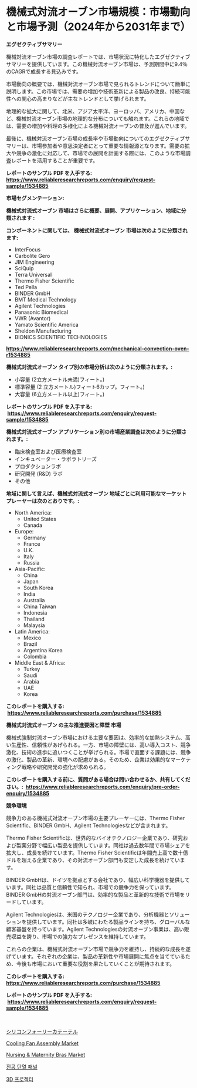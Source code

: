<p><h1>機械式対流オーブン市場規模：市場動向と市場予測（2024年から2031年まで）</h1></p><p><strong>エグゼクティブサマリー</strong></p>
<p><p>機械対流オーブン市場の調査レポートでは、市場状況に特化したエグゼクティブサマリーを提供しています。この機械対流オーブン市場は、予測期間中に9.4％のCAGRで成長する見込みです。</p><p>市場動向の概要では、機械対流オーブン市場で見られるトレンドについて簡単に説明します。この市場では、需要の増加や技術革新による製品の改良、持続可能性への関心の高まりなどが主なトレンドとして挙げられます。</p><p>地理的な拡大に関して、北米、アジア太平洋、ヨーロッパ、アメリカ、中国など、機械対流オーブン市場の地理的な分布についても触れます。これらの地域では、需要の増加や料理の多様化による機械対流オーブンの普及が進んでいます。</p><p>最後に、機械対流オーブン市場の成長率や市場動向についてのエグゼクティブサマリーは、市場参加者や意思決定者にとって重要な情報源となります。需要の拡大や競争の激化に対応して、市場での展開を計画する際には、このような市場調査レポートを活用することが重要です。</p></p>
<p><strong>レポートのサンプル PDF を入手する: <a href="https://www.reliableresearchreports.com/enquiry/request-sample/1534885">https://www.reliableresearchreports.com/enquiry/request-sample/1534885</a></strong></p>
<p><strong>市場セグメンテーション:</strong></p>
<p><strong> 機械式対流式オーブン 市場はさらに概要、展開、アプリケーション、地域に分類されます :</strong></p>
<p><strong>コンポーネントに関しては、 機械式対流式オーブン 市場は次のように分類されます: &nbsp;</strong></p>
<p><ul><li>InterFocus</li><li>Carbolite Gero</li><li>JIM Engineering</li><li>SciQuip</li><li>Terra Universal</li><li>Thermo Fisher Scientific</li><li>Ted Pella</li><li>BINDER GmbH</li><li>BMT Medical Technology</li><li>Agilent Technologies</li><li>Panasonic Biomedical</li><li>VWR (Avantor)</li><li>Yamato Scientific America</li><li>Sheldon Manufacturing</li><li>BIONICS SCIENTIFIC TECHNOLOGIES</li></ul></p>
<p><strong><a href="https://www.reliableresearchreports.com/mechanical-convection-oven-r1534885">https://www.reliableresearchreports.com/mechanical-convection-oven-r1534885</a></strong></p>
<p><strong> 機械式対流式オーブン タイプ別の市場分析は次のように分類されます。:</strong></p>
<p><ul><li>小容量 (2立方メートル未満)フィート。)</li><li>標準容量 (2 立方メートル)フィート6カップ。フィート。)</li><li>大容量 (6立方メートル以上)フィート。)</li></ul></p>
<p><strong>レポートのサンプル PDF を入手する: &nbsp;<a href="https://www.reliableresearchreports.com/enquiry/request-sample/1534885">https://www.reliableresearchreports.com/enquiry/request-sample/1534885</a></strong></p>
<p><strong> 機械式対流式オーブン アプリケーション別の市場産業調査は次のように分類されます。:</strong></p>
<p><ul><li>臨床検査室および医療検査室</li><li>インキュベーター・ラボラトリーズ</li><li>プロダクションラボ</li><li>研究開発 (R&D) ラボ</li><li>その他</li></ul></p>
<p><strong>地域に関して言えば、機械式対流式オーブン 地域ごとに利用可能なマーケットプレーヤーは次のとおりです。:</strong></p>
<p><ul>
    <li>
        North America:
        <ul>
            <li>United States</li>
            <li>Canada</li>
        </ul>
    </li>
    <li>
        Europe:
        <ul>
            <li>Germany</li>
            <li>France</li>
            <li>U.K.</li>
            <li>Italy</li>
            <li>Russia</li>
        </ul>
    </li>
    <li>
        Asia-Pacific:
        <ul>
            <li>China</li>
            <li>Japan</li>
            <li>South Korea</li>
            <li>India</li>
            <li>Australia</li>
            <li>China Taiwan</li>
            <li>Indonesia</li>
            <li>Thailand</li>
            <li>Malaysia</li>
        </ul>
    </li>
    <li>
        Latin America:
        <ul>
            <li>Mexico</li>
            <li>Brazil</li>
            <li>Argentina Korea</li>
            <li>Colombia</li>
        </ul>
    </li>
    <li>
        Middle East & Africa:
        <ul>
            <li>Turkey</li>
            <li>Saudi</li>
            <li>Arabia</li>
            <li>UAE</li>
            <li>Korea</li>
        </ul>
    </li>
    </ul></p>
<p><strong>このレポートを購入する: &nbsp;<a href="https://www.reliableresearchreports.com/purchase/1534885">https://www.reliableresearchreports.com/purchase/1534885</a></strong></p>
<p><strong>機械式対流式オーブン の主な推進要因と障壁 市場</strong></p>
<p><p>機械式強制対流オーブン市場における主要な要因は、効率的な加熱システム、高い生産性、信頼性があげられる。一方、市場の障壁には、高い導入コスト、競争激化、技術の進歩に追いつくことが挙げられる。市場で直面する課題には、競争の激化、製品の革新、環境への配慮がある。そのため、企業は効果的なマーケティング戦略や研究開発の強化が求められる。</p></p>
<p><strong>このレポートを購入する前に、質問がある場合は問い合わせるか、共有してください。:&nbsp; <a href="https://www.reliableresearchreports.com/enquiry/pre-order-enquiry/1534885">https://www.reliableresearchreports.com/enquiry/pre-order-enquiry/1534885</a></strong></p>
<p><strong>競争環境</strong></p>
<p><p>競争力のある機械式対流オーブン市場の主要プレーヤーには、Thermo Fisher Scientific、BINDER GmbH、Agilent Technologiesなどが含まれます。</p><p>Thermo Fisher Scientificは、世界的なバイオテクノロジー企業であり、研究および製薬分野で幅広い製品を提供しています。同社は過去数年間で市場シェアを拡大し、成長を続けています。Thermo Fisher Scientificは年間売上高で数十億ドルを超える企業であり、その対流オーブン部門も安定した成長を続けています。</p><p>BINDER GmbHは、ドイツを拠点とする会社であり、幅広い科学機器を提供しています。同社は品質と信頼性で知られ、市場での競争力を保っています。BINDER GmbHの対流オーブン部門は、効率的な製品と革新的な技術で市場をリードしています。</p><p>Agilent Technologiesは、米国のテクノロジー企業であり、分析機器とソリューションを提供しています。同社は多岐にわたる製品ラインを持ち、グローバルな顧客基盤を持っています。Agilent Technologiesの対流オーブン事業は、高い販売収益を誇り、市場での強力なプレゼンスを維持しています。</p><p>これらの企業は、機械式対流オーブン市場で競争力を維持し、持続的な成長を遂げています。それぞれの企業は、製品の革新性や市場展開に焦点を当てているため、今後も市場において重要な役割を果たしていくことが期待されます。</p></p>
<p><strong>このレポートを購入する: &nbsp; <a href="https://www.reliableresearchreports.com/purchase/1534885">https://www.reliableresearchreports.com/purchase/1534885</a></strong></p>
<p><strong>レポートのサンプル PDF を入手する: &nbsp;<a href="https://www.reliableresearchreports.com/enquiry/request-sample/1534885">https://www.reliableresearchreports.com/enquiry/request-sample/1534885</a></strong><strong></strong></p>
<p>&nbsp;</p>
<p><p><a href="https://github.com/cnnriuez22368/Market-Research-Report-List-1/blob/main/231385818288.md">シリコンフォーリーカテーテル</a></p><p><a href="https://issuu.com/reportprime-2/docs/cooling-fan-assembly-market-size-2030.pptx">Cooling Fan Assembly Market</a></p><p><a href="https://skillful-vermicelli-b89.notion.site/Nursing-Maternity-Bras-Market-Growth-Market-Trends-COVID-19-Impact-and-Forecasts-for-period-fro-da97fc4cba0b4ddbaf6bc6b8849fca33">Nursing & Maternity Bras Market</a></p><p><a href="https://medium.com/@bub56567/%EC%A7%84%EA%B3%B5-%EB%8B%A8%EC%97%B4-%ED%8C%A8%EB%84%90-%EC%8B%9C%EC%9E%A5-%EC%A0%90%EC%9C%A0%EC%9C%A8-%EC%A7%84%ED%99%94-%EB%B0%8F-%EC%8B%9C%EC%9E%A5-%EC%84%B1%EC%9E%A5-%EB%8F%99%ED%96%A5-2024-2031-672a6c9afbae">진공 단열 패널</a></p><p><a href="https://github.com/vsap75a286l/Market-Research-Report-List-1/blob/main/142178316776.md">3D 프로젝터</a></p></p>